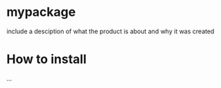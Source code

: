 # mypackage
include a desciption of what the product is about and why it was created

# How to install
...